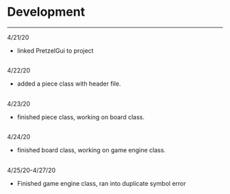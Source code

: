 # Development

---
4/21/20
- linked PretzelGui to project
##
4/22/20
- added a piece class with header file.
##
4/23/20
- finished piece class, working on board class.
##
4/24/20
- finished board class, working on game engine class.
##
4/25/20-4/27/20
- Finished game engine class, ran into duplicate symbol error










